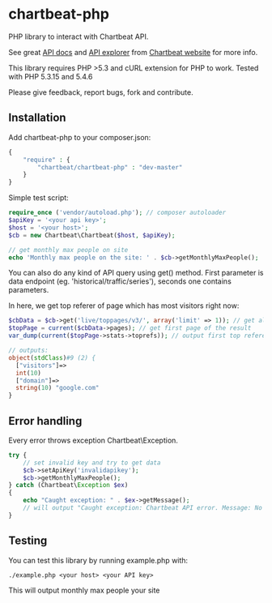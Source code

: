 chartbeat-php
=============
PHP library to interact with Chartbeat API.

See great [API docs](http://chartbeat.com/docs/api/) and [API explorer](http://chartbeat.com/docs/api/explore/) from [Chartbeat website](http://chartbeat.com) for more info.

This library requires PHP >5.3 and cURL extension for PHP to work. Tested with PHP 5.3.15 and 5.4.6

Please give feedback, report bugs, fork and contribute.

## Installation

Add chartbeat-php to your composer.json:

```php
{
	"require" : {
		"chartbeat/chartbeat-php" : "dev-master"
	}
}
```

Simple test script:

```php
require_once ('vendor/autoload.php'); // composer autoloader
$apiKey = '<your api key>';
$host = '<your host>';
$cb = new Chartbeat\Chartbeat($host, $apiKey);

// get monthly max people on site
echo 'Monthly max people on the site: ' . $cb->getMonthlyMaxPeople(); 
```

You can also do any kind of API query using get() method. First parameter is data endpoint (eg. 'historical/traffic/series'), seconds one contains parameters.

In here, we get top referer of page which has most visitors right now:

```php
$cbData = $cb->get('live/toppages/v3/', array('limit' => 1)); // get all top pages, we want only 1
$topPage = current($cbData->pages); // get first page of the result
var_dump(current($topPage->stats->toprefs)); // output first top referer of page

// outputs:
object(stdClass)#9 (2) {
  ["visitors"]=>
  int(10)
  ["domain"]=>
  string(10) "google.com"
}
```

## Error handling

Every error throws exception Chartbeat\Exception. 

```php
try {
	// set invalid key and try to get data
	$cb->setApiKey('invalidapikey');
	$cb->getMonthlyMaxPeople(); 
} catch (Chartbeat\Exception $ex)
{
	echo "Caught exception: " . $ex->getMessage();
	// will output "Caught exception: Chartbeat API error. Message: No Access, Code: 403"
}
```

## Testing

You can test this library by running example.php with: 

    ./example.php <your host> <your API key> 

This will output monthly max people your site
	
